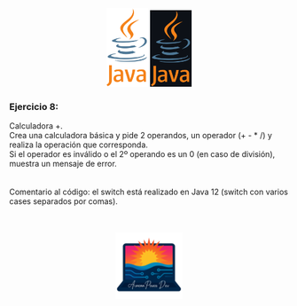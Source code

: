 <p align="center">
  <img src="https://raw.githubusercontent.com/APoves/Java/main/claro.png#gh-light-mode-only" alt="Logo modo claro" width="75">
  <img src="https://raw.githubusercontent.com/APoves/Java/main/oscuro.png#gh-dark-mode-only" alt="Logo modo oscuro" width="75">
</p>


### Ejercicio 8:
Calculadora +.<br>
Crea una calculadora básica y pide 2 operandos, un operador (+ - * /) y realiza la operación que corresponda.<br>
Si el operador es inválido o el 2º operando es un 0 (en caso de división), muestra un mensaje de error.
<br>
<br>
<br>Comentario al código: el switch está realizado en Java 12 (switch con varios cases separados por comas).
<br>
<br>
<br>



<p align="center">
<img src="https://github.com/APoves/APoves/blob/main/logo.png" alt="Mi Logo" width="120"/>
</p>
 
